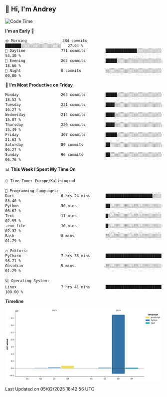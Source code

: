 ## 👋 Hi, I'm Andrey

<!--START_SECTION:waka-->
![Code Time](http://img.shields.io/badge/Code%20Time-719%20hrs%2022%20mins-blue)

**I'm an Early 🐤** 

```text
🌞 Morning                384 commits         ███████░░░░░░░░░░░░░░░░░░   27.04 % 
🌆 Daytime                771 commits         ██████████████░░░░░░░░░░░   54.30 % 
🌃 Evening                265 commits         █████░░░░░░░░░░░░░░░░░░░░   18.66 % 
🌙 Night                  0 commits           ░░░░░░░░░░░░░░░░░░░░░░░░░   00.00 % 
```
📅 **I'm Most Productive on Friday** 

```text
Monday                   263 commits         █████░░░░░░░░░░░░░░░░░░░░   18.52 % 
Tuesday                  231 commits         ████░░░░░░░░░░░░░░░░░░░░░   16.27 % 
Wednesday                214 commits         ████░░░░░░░░░░░░░░░░░░░░░   15.07 % 
Thursday                 220 commits         ████░░░░░░░░░░░░░░░░░░░░░   15.49 % 
Friday                   307 commits         █████░░░░░░░░░░░░░░░░░░░░   21.62 % 
Saturday                 89 commits          ██░░░░░░░░░░░░░░░░░░░░░░░   06.27 % 
Sunday                   96 commits          ██░░░░░░░░░░░░░░░░░░░░░░░   06.76 % 
```


📊 **This Week I Spent My Time On** 

```text
🕑︎ Time Zone: Europe/Kaliningrad

💬 Programming Languages: 
Dart                     6 hrs 24 mins       █████████████████████░░░░   83.40 % 
Python                   30 mins             ██░░░░░░░░░░░░░░░░░░░░░░░   06.62 % 
Text                     11 mins             █░░░░░░░░░░░░░░░░░░░░░░░░   02.55 % 
.env file                10 mins             █░░░░░░░░░░░░░░░░░░░░░░░░   02.32 % 
Bash                     8 mins              ░░░░░░░░░░░░░░░░░░░░░░░░░   01.79 % 

🔥 Editors: 
PyCharm                  7 hrs 35 mins       █████████████████████████   98.71 % 
Obsidian                 5 mins              ░░░░░░░░░░░░░░░░░░░░░░░░░   01.29 % 

💻 Operating System: 
Linux                    7 hrs 41 mins       █████████████████████████   100.00 % 
```

**Timeline**

![Lines of Code chart](https://raw.githubusercontent.com/Mist3s/Mist3s/main/assets/bar_graph.png)


 Last Updated on 05/02/2025 18:42:56 UTC
<!--END_SECTION:waka-->

